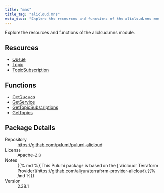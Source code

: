 ```yaml
---
title: "mns"
title_tag: "alicloud.mns"
meta_desc: "Explore the resources and functions of the alicloud.mns module."
---
```


<!-- WARNING: this file was generated by Pulumi Docs Generator. -->
<!-- Do not edit by hand unless you're certain you know what you are doing! -->

Explore the resources and functions of the alicloud.mns module.

<h2 id="resources">Resources</h2>
<ul class="api">
    <li><a href="queue" title="Queue"><span class="symbol resource"></span>Queue</a></li>
    <li><a href="topic" title="Topic"><span class="symbol resource"></span>Topic</a></li>
    <li><a href="topicsubscription" title="TopicSubscription"><span class="symbol resource"></span>TopicSubscription</a></li>
</ul>

<h2 id="functions">Functions</h2>
<ul class="api">
    <li><a href="getqueues" title="GetQueues"><span class="symbol function"></span>GetQueues</a></li>
    <li><a href="getservice" title="GetService"><span class="symbol function"></span>GetService</a></li>
    <li><a href="gettopicsubscriptions" title="GetTopicSubscriptions"><span class="symbol function"></span>GetTopicSubscriptions</a></li>
    <li><a href="gettopics" title="GetTopics"><span class="symbol function"></span>GetTopics</a></li>
</ul>

<h2 id="package-details">Package Details</h2>
<dl class="package-details">
	<dt>Repository</dt>
	<dd><a href="https://github.com/pulumi/pulumi-alicloud">https://github.com/pulumi/pulumi-alicloud</a></dd>
	<dt>License</dt>
	<dd>Apache-2.0</dd>
	<dt>Notes</dt>
	<dd>{{% md %}}This Pulumi package is based on the [`alicloud` Terraform Provider](https://github.com/aliyun/terraform-provider-alicloud).{{% /md %}}</dd>
	<dt>Version</dt>
	<dd>2.38.1</dd>
</dl>

